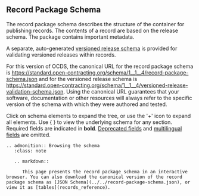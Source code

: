 ## Record Package Schema

The record package schema describes the structure of the container for publishing records. The contents of a record are based on the release schema. The package contains important metadata.

A separate, auto-generated [versioned release schema](../../versioned-release-validation-schema.json) is provided for validating versioned releases within records.

For this version of OCDS, the canonical URL for the record package schema is <https://standard.open-contracting.org/schema/1__1__4/record-package-schema.json> and for the versioned release schema is <https://standard.open-contracting.org/schema/1__1__4/versioned-release-validation-schema.json>. Using the canonical URL guarantees that your software, documentation or other resources will always refer to the specific version of the schema with which they were authored and tested.

Click on schema elements to expand the tree, or use the '+' icon to expand all elements. Use { } to view the underlying schema for any section. Required fields are indicated in **bold**. [Deprecated fields](deprecation) and [multilingual fields](../reference/#language) are omitted.

<script src="../../_static/docson/public/js/widget.js" data-schema="../../../record-package-schema.json"></script>

```eval_rst
.. admonition:: Browsing the schema
   :class: note

   .. markdown::

      This page presents the record package schema in an interactive browser. You can also download the canonical version of the record package schema as [JSON Schema](../../record-package-schema.json), or view it as [tables](records_reference).
```
